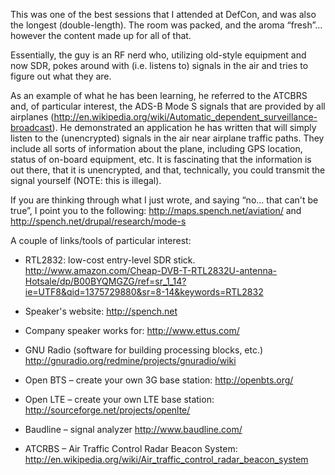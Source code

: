 This was one of the best sessions that I attended at DefCon, and was also the longest (double-length). The room was
packed, and the aroma “fresh”... however the content made up for all of that.

Essentially, the guy is an RF nerd who, utilizing old-style equipment and now SDR, pokes around with (i.e. listens to)
signals in the air and tries to figure out what they are.

As an example of what he has been learning, he referred to the ATCBRS and, of particular interest, the ADS-B Mode S
signals that are provided by all airplanes (<http://en.wikipedia.org/wiki/Automatic_dependent_surveillance-broadcast>).
He demonstrated an application he has written that will simply listen to the (unencrypted) signals in the air near
airplane traffic paths. They include all sorts of information about the plane, including GPS location, status of
on-board equipment, etc. It is fascinating that the information is out there, that it is unencrypted, and that,
technically, you could transmit the signal yourself (NOTE: this is illegal).

If you are thinking through what I just wrote, and saying “no... that can't be true”, I point you to the following:
<http://maps.spench.net/aviation/> and <http://spench.net/drupal/research/mode-s>

A couple of links/tools of particular interest:

* RTL2832: low-cost entry-level SDR stick.
<http://www.amazon.com/Cheap-DVB-T-RTL2832U-antenna-Hotsale/dp/B00BYQMGZG/ref=sr_1_14?ie=UTF8&qid=1375729880&sr=8-14&keywords=RTL2832>

* Speaker's website: <http://spench.net>

* Company speaker works for: <http://www.ettus.com/>

* GNU Radio (software for building processing blocks, etc.) <http://gnuradio.org/redmine/projects/gnuradio/wiki>

* Open BTS – create your own 3G base station: <http://openbts.org/>

* Open LTE – create your own LTE base station: <http://sourceforge.net/projects/openlte/>

* Baudline – signal analyzer <http://www.baudline.com/>

* ATCRBS – Air Traffic Control Radar Beacon System: 
<http://en.wikipedia.org/wiki/Air_traffic_control_radar_beacon_system>